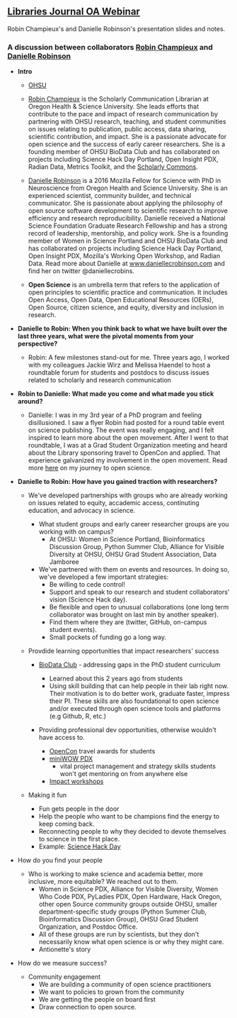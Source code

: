 ## [Libraries Journal OA Webinar](https://event.on24.com/eventRegistration/EventLobbyServlet?target=reg20.jsp&partnerref=LJWebOA170425&eventid=1400196&sessionid=1&key=D711502B208584A576A07150F31970BF&regTag=&sourcepage=register)
Robin Champieux's and Danielle Robinson's presentation slides and notes.  

### A discussion between collaborators [Robin Champieux](https://twitter.com/rchampieux) and [Danielle Robinson](https://twitter.com/daniellecrobins)

* **Intro**
    * [OHSU](https://twitter.com/@OHSUNews)
    
    * [Robin Champieux](https://twitter.com/rchampieux) is the Scholarly Communication Librarian at Oregon Health & Science University.  She leads efforts that contribute to the pace and impact of research communication by partnering with OHSU research, teaching, and student communities on issues relating to publication, public access, data sharing, scientific contribution, and impact.  She is a passionate advocate for open science and the success of early career researchers.  She is a founding member of OHSU BioData Club and has collaborated on projects including Science Hack Day Portland, Open Insight PDX, Radian Data, Metrics Toolkit, and the [Scholarly Commons](https://www.force11.org/group/scholarly-commons-working-group/wp1-self-critique). 
    
    * [Danielle Robinson](https://twitter.com/daniellecrobins) is a 2016 Mozilla Fellow for Science with PhD in Neuroscience from Oregon Health and Science University. She is an experienced scientist, community builder, and technical communicator. She is passionate about applying the philosophy of open source software development to scientific research to improve efficiency and research reproducibility. Danielle received a National Science Foundation Graduate Research Fellowship and has a strong record of leadership, mentorship, and policy work. She is a founding member of Women in Science Portland and OHSU BioData Club and has collaborated on projects including Science Hack Day Portland, Open Insight PDX, Mozilla's Working Open Workshop, and Radian Data. Read more about Danielle at www.daniellecrobinson.com and find her on twitter @daniellecrobins.
    
    * **Open Science** is an umbrella term that refers to the application of open principles to scientific practice and communication. It includes Open Access, Open Data, Open Educational Resources (OERs), Open Source, citizen science, and equity, diversity and inclusion in research. 

* **Danielle to Robin: When you think back to what we have built over the last three years, what were the pivotal moments from your perspective?**
   * Robin:  A few milestones stand-out for me.  Three years ago, I worked with my colleagues Jackie Wirz and Melissa Haendel to host a roundtable forum for students and postdocs to discuss issues related to scholarly and research communication


* **Robin to Danielle: What made you come and what made you stick around?**
  - Danielle: I was in my 3rd year of a PhD program and feeling disillusioned. I saw a flyer Robin had posted for a round table event on science publishing. The event was really engaging, and I felt inspired to learn more about the open movement. After I went to that roundtable, I was at a Grad Student Organization meeting and heard about the Library sponsoring travel to OpenCon and applied. That experience galvanized my involvement in the open movement. Read more [here](https://science.mozilla.org/blog/opencon-an-unexpected-journey) on my journey to open science. 

* **Danielle to Robin: How have you gained traction with researchers?** 
    * We've developed partnerships with groups who are already working on issues related to equity, accademic access, continuting education, and advocacy in science. 
        * What student groups and early career researcher groups are you working with on campus?
            * At OHSU: Women in Science Portland, Bioinformatics Discussion Group, Python Summer Club, Alliance for Visible Diversity at OHSU, OHSU Grad Student Association, Data Jamboree
        * We've partnered with them on events and resources.  In doing so, we've developed a few important strategies:
            * Be willing to cede control!
            * Support and speak to our research and student collaborators' vision (Science Hack day).
            * Be flexible and open to unusual collaborations (one long term collaborator was brought on last min by another speaker).
            * Find them where they are (twitter, GitHub, on-campus student events).
            * Small pockets of funding go a long way.
            
    * Provdide learning opportunities that impact researchers' success 
        * [BioData Club](https://biodata-club.github.io/) - addressing gaps in the PhD student curriculum
            * Learned about this 2 years ago from students
            * Using skill building that can help people in their lab right now. Their motivation is to do better work, graduate faster, impress their PI.  These skills are also foundational to open science and/or executed through open science tools and platforms (e.g Github, R, etc.)
    
         * Providing professional dev opportunities, otherwise wouldn't have access to.
              * [OpenCon](http://www.opencon2017.org/) travel awards for students
              * [miniWOW PDX](https://daniellecrobinson.github.io/mini-wow-pdx/) 
                 * vital project management and strategy skills students won't get mentoring on from anywhere else
              * [Impact workshops](http://www.ohsu.edu/xd/education/library/services/Impact-Challenge-Workshops.cfm)
              
    * Making it fun 
        * Fun gets people in the door
        * Help the people who want to be champions find the energy to keep coming back.
        * Reconnecting people to why they decided to devote themselves to science in the first place.
        * Example:  [Science Hack Day](http://portland.sciencehackday.org/)


* How do you find your people
    * Who is working to make science and academia better, more inclusive, more equitable? We reached out to them. 
        * Women in Science PDX, Alliance for Visible Diversity, Women Who Code PDX, PyLadies PDX, Open Hardware, Hack Oregon, other open Source community groups outside OHSU, smaller department-specific study groups (Python Summer Club, Bioinformatics Discussion Group), OHSU Grad Student Organization, and Postdoc Office.
        * All of these groups are run by scientists, but they don't necessarily know what open science is or why they might care. 
        * Antionette's story

* How do we measure success?
    * Community engagement
        * We are building a community of open science practitioners
        * We want to policies to grown from the community
        * We are getting the people on board first
        * Draw connection to open source.

